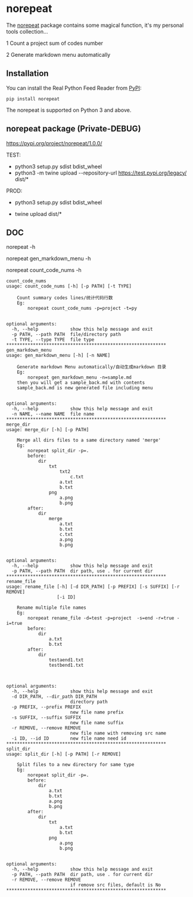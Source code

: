 # norepeat

The [norepeat](https://pypi.org/project/norepeat/1.0.0/) package contains some magical function, it's my personal tools collection...

1 Count a project sum of codes number

2 Generate markdown menu automatically


## Installation

You can install the Real Python Feed Reader from [PyPI](https://pypi.org/project/norepeat/):

```
pip install norepeat
```
The norepeat is supported on Python 3 and above.


## norepeat package (Private-DEBUG)
https://pypi.org/project/norepeat/1.0.0/

TEST:
* python3 setup.py sdist bdist_wheel
* python3 -m twine upload --repository-url https://test.pypi.org/legacy/ dist/*

PROD:

* python3 setup.py sdist bdist_wheel

* twine upload dist/*


## DOC
norepeat -h

norepeat gen_markdown_menu -h

norepeat count_code_nums -h

```
count_code_nums
usage: count_code_nums [-h] [-p PATH] [-t TYPE]

    Count summary codes lines/统计代码行数
    Eg:
        norepeat count_code_nums -p=project -t=py


optional arguments:
  -h, --help            show this help message and exit
  -p PATH, --path PATH  file/directory path
  -t TYPE, --type TYPE  file type
************************************************************
gen_markdown_menu
usage: gen_markdown_menu [-h] [-n NAME]

    Generate markdown Menu automatically/自动生成markdown 目录
    Eg:
        norepeat gen_markdown_menu -n=sample.md
    then you will get a sample_back.md with contents
    sample_back.md is new generated file including menu


optional arguments:
  -h, --help            show this help message and exit
  -n NAME, --name NAME  file name
************************************************************
merge_dir
usage: merge_dir [-h] [-p PATH]

    Merge all dirs files to a same directory named 'merge'
    Eg:
        norepeat split_dir -p=.
        before:
            dir
                txt
                    txt2
                        c.txt
                    a.txt
                    b.txt
                png
                    a.png
                    b.png
        after:
            dir
                merge
                    a.txt
                    b.txt
                    c.txt
                    a.png
                    b.png


optional arguments:
  -h, --help            show this help message and exit
  -p PATH, --path PATH  dir path, use . for current dir
************************************************************
rename_file
usage: rename_file [-h] [-d DIR_PATH] [-p PREFIX] [-s SUFFIX] [-r REMOVE]
                   [-i ID]

    Rename multiple file names
    Eg:
        norepeat rename_file -d=test -p=project  -s=end -r=true -i=true
        before:
            dir
                a.txt
                b.txt
        after:
            dir
                testaend1.txt
                testbend1.txt



optional arguments:
  -h, --help            show this help message and exit
  -d DIR_PATH, --dir_path DIR_PATH
                        directory path
  -p PREFIX, --prefix PREFIX
                        new file name prefix
  -s SUFFIX, --suffix SUFFIX
                        new file name suffix
  -r REMOVE, --remove REMOVE
                        new file name with removing src name
  -i ID, --id ID        new file name need id
************************************************************
split_dir
usage: split_dir [-h] [-p PATH] [-r REMOVE]

    Split files to a new directory for same type
    Eg:
        norepeat split_dir -p=.
        before:
            dir
                a.txt
                b.txt
                a.png
                b.png
        after:
            dir
                txt
                    a.txt
                    b.txt
                png
                    a.png
                    b.png


optional arguments:
  -h, --help            show this help message and exit
  -p PATH, --path PATH  dir path, use . for current dir
  -r REMOVE, --remove REMOVE
                        if remove src files, default is No
************************************************************

```
